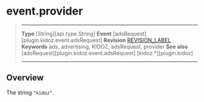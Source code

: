 # event.provider

> --------------------- ------------------------------------------------------------------------------------------
> __Type__              [String][api.type.String]
> __Event__             [adsRequest][plugin.kidoz.event.adsRequest]
> __Revision__          [REVISION_LABEL](REVISION_URL)
> __Keywords__          ads, advertising, KIDOZ, adsRequest, provider
> __See also__			[adsRequest][plugin.kidoz.event.adsRequest]
>						[kidoz.*][plugin.kidoz]
> --------------------- ------------------------------------------------------------------------------------------

## Overview

The string `"kidoz"`.
